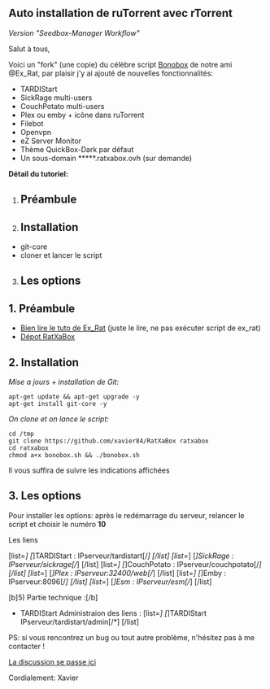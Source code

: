 ## Auto installation de ruTorrent avec rTorrent
*Version "Seedbox-Manager Workflow"*

Salut à tous,

Voici un "fork" (une copie) du célèbre script [Bonobox](https://mondedie.fr/d/5399-Script-Installation-automatique-ruTorrent-nginx "Titre") de notre ami @Ex_Rat, par plaisir j’y ai ajouté de nouvelles fonctionnalités:

* TARDIStart  
* SickRage multi-users
* CouchPotato  multi-users
* Plex  ou emby + icône dans ruTorrent
* Filebot
* Openvpn
* eZ Server Monitor
* Thème QuickBox-Dark par défaut
* Un sous-domain *****.ratxabox.ovh (sur demande)

**Détail du tutoriel:**

1. ## Préambule
2. ## Installation
* git-core
* cloner et lancer le script
3. ## Les options
## 1. Préambule

* [Bien lire le tuto de Ex_Rat](https://mondedie.fr/d/5399 "Titre") (juste le lire, ne pas exécuter script de ex_rat)
* [Dépot RatXaBox](https://github.com/xavier84/RatXaBox "Titre")

## 2.  Installation

*Mise a jours + installation de Git:*
```{r}
apt-get update && apt-get upgrade -y
apt-get install git-core -y
```

*On clone et on lance le script:*
```{r}
cd /tmp
git clone https://github.com/xavier84/RatXaBox ratxabox
cd ratxabox
chmod a+x bonobox.sh && ./bonobox.sh
```
Il vous suffira de suivre les indications affichées

## 3.  Les options

Pour installer les options: après le redémarrage du serveur, relancer le script et choisir le numéro **10**

Les liens

[list=*]
[*]TARDIStart :
IPserveur/tardistart[/*]
[/list]
[list=*]
[*]SickRage :
IPserveur/sickrage[/*]
[/list]
[list=*]
[*]CouchPotato :
IPserveur/couchpotato[/*]
[/list]
[list=*]
[*]Plex :
IPserveur:32400/web[/*]
[/list]
[list=*]
[*]Emby :
IPserveur:8096[/*]
[/list]
[list=*]
[*]Esm :
IPserveur/esm[/*]
[/list]

[b]5) Partie technique :[/b]

- TARDIStart
Administraion des liens :
[list=*]
[*]TARDIStart   IPserveur/tardistart/admin[/*]
[/list]

PS: si vous rencontrez un bug ou tout autre problème, n'hésitez pas à me contacter !

[La discussion se passe ici](https://mondedie.fr/d/8717-Discussion-RatXaBox-ruTorrent-avec-rTorrent-Version-Workflow "Titre")

Cordialement:
Xavier